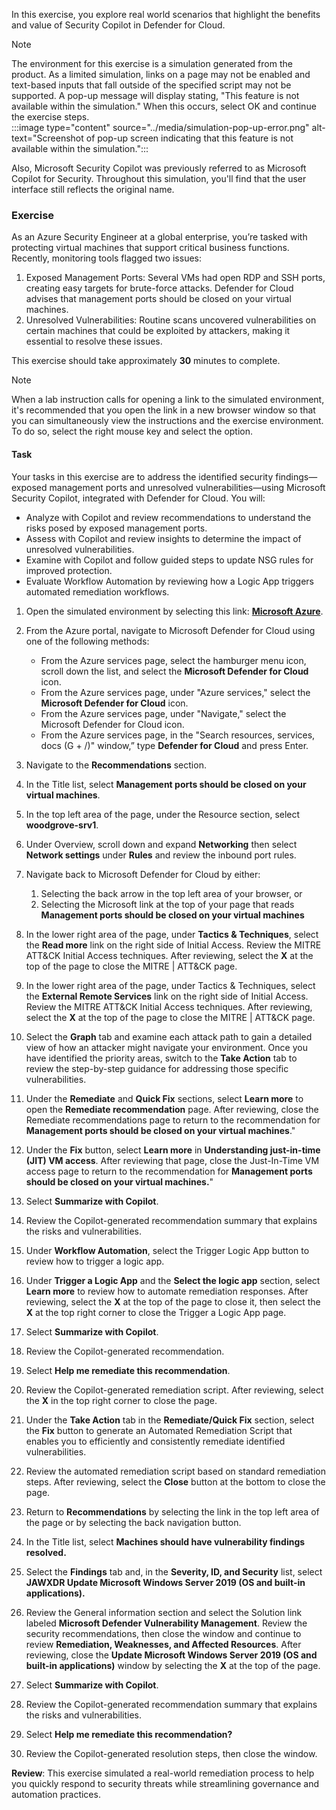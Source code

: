 In this exercise, you explore real world scenarios that highlight the benefits and value of Security Copilot in Defender for Cloud.

> [!NOTE]
> The environment for this exercise is a simulation generated from the product. As a limited simulation, links on a page may not be enabled and text-based inputs that fall outside of the specified script may not be supported. A pop-up message will display stating, "This feature is not available within the simulation." When this occurs, select OK and continue the exercise steps.  
>:::image type="content" source="../media/simulation-pop-up-error.png" alt-text="Screenshot of pop-up screen indicating that this feature is not available within the simulation.":::
>
> Also, Microsoft Security Copilot was previously referred to as Microsoft Copilot for Security. Throughout this simulation, you'll find that the user interface still reflects the original name.

### Exercise

As an Azure Security Engineer at a global enterprise, you’re tasked with protecting virtual machines that support critical business functions. Recently, monitoring tools flagged two issues:

1. Exposed Management Ports: Several VMs had open RDP and SSH ports, creating easy targets for brute-force attacks. Defender for Cloud advises that management ports should be closed on your virtual machines.
1. Unresolved Vulnerabilities: Routine scans uncovered vulnerabilities on certain machines that could be exploited by attackers, making it essential to resolve these issues.

This exercise should take approximately **30** minutes to complete.

> [!NOTE]
> When a lab instruction calls for opening a link to the simulated environment, it's recommended that you open the link in a new browser window so that you can simultaneously view the instructions and the exercise environment. To do so, select the right mouse key and select the option.

#### Task

Your tasks in this exercise are to address the identified security findings—exposed management ports and unresolved vulnerabilities—using Microsoft Security Copilot, integrated with Defender for Cloud. You will:

- Analyze with Copilot and review recommendations to understand the risks posed by exposed management ports.
- Assess with Copilot and review insights to determine the impact of unresolved vulnerabilities.
- Examine with Copilot and follow guided steps to update NSG rules for improved protection.
- Evaluate Workflow Automation by reviewing how a Logic App triggers automated remediation workflows.

1. Open the simulated environment by selecting this link: **[Microsoft Azure](https://app.highlights.guide/start/XXXXXXXXXXXXXXXXXXXXXX&azure-portal=true)**.
1. From the Azure portal, navigate to Microsoft Defender for Cloud using one of the following methods:
    - From the Azure services page, select the hamburger menu icon, scroll down the list, and select the **Microsoft Defender for Cloud** icon.
    - From the Azure services page, under "Azure services," select the **Microsoft Defender for Cloud** icon.
    - From the Azure services page, under "Navigate," select the Microsoft Defender for Cloud icon.
    - From the Azure services page, in the "Search resources, services, docs (G + /)" window,” type **Defender for Cloud** and press Enter.

1. Navigate to the **Recommendations** section.
1. In the Title list, select **Management ports should be closed on your virtual machines**.
1. In the top left area of the page, under the Resource section, select **woodgrove-srv1**.
1. Under Overview, scroll down and expand **Networking** then select **Network settings** under **Rules** and review the inbound port rules.
1. Navigate back to Microsoft Defender for Cloud by either:
    1. Selecting the back arrow in the top left area of your browser, or
    1. Selecting the Microsoft link at the top of your page that reads **Management ports should be closed on your virtual machines**
1. In the lower right area of the page, under **Tactics & Techniques**, select the **Read more** link on the right side of Initial Access. Review the MITRE ATT&CK Initial Access techniques. After reviewing, select the **X** at the top of the page to close the MITRE | ATT&CK page.
1. In the lower right area of the page, under Tactics & Techniques, select the **External Remote Services** link on the right side of Initial Access. Review the MITRE ATT&CK Initial Access techniques. After reviewing, select the **X** at the top of the page to close the MITRE | ATT&CK page.
1. Select the **Graph** tab and examine each attack path to gain a detailed view of how an attacker might navigate your environment. Once you have identified the priority areas, switch to the **Take Action** tab to review the step-by-step guidance for addressing those specific vulnerabilities.
1. Under the **Remediate** and **Quick Fix** sections, select **Learn more** to open the **Remediate recommendation** page. After reviewing, close the Remediate recommendations page to return to the recommendation for **Management ports should be closed on your virtual machines**."
1. Under the **Fix** button, select **Learn more** in **Understanding just-in-time (JIT) VM access**. After reviewing that page, close the Just-In-Time VM access page to return to the recommendation for **Management ports should be closed on your virtual machines.**"
1. Select **Summarize with Copilot**.
1. Review the Copilot-generated recommendation summary that explains the risks and vulnerabilities.
1. Under **Workflow Automation**, select the Trigger Logic App button to review how to trigger a logic app.
1. Under **Trigger a Logic App** and the **Select the logic app** section, select **Learn more** to review how to automate remediation responses. After reviewing, select the **X** at the top of the page to close it, then select the **X** at the top right corner to close the Trigger a Logic App page.
1. Select **Summarize with Copilot**.
1. Review the Copilot-generated recommendation.
1. Select **Help me remediate this recommendation**.
1. Review the Copilot-generated remediation script. After reviewing, select the **X** in the top right corner to close the page.
1. Under the **Take Action** tab in the **Remediate/Quick Fix** section, select the **Fix** button to generate an Automated Remediation Script that enables you to efficiently and consistently remediate identified vulnerabilities.
1. Review the automated remediation script based on standard remediation steps. After reviewing, select the **Close** button at the bottom to close the page.
1. Return to **Recommendations** by selecting the link in the top left area of the page or by selecting the back navigation button.
1. In the Title list, select **Machines should have vulnerability findings resolved.**
1. Select the **Findings** tab and, in the **Severity, ID, and Security** list, select **JAWXDR Update Microsoft Windows Server 2019 (OS and built-in applications).**
1. Review the General information section and select the Solution link labeled **Microsoft Defender Vulnerability Management**. Review the security recommendations, then close the window and continue to review **Remediation, Weaknesses, and Affected Resources**. After reviewing, close the **Update Microsoft Windows Server 2019 (OS and built-in applications)** window by selecting the **X** at the top of the page.
1. Select **Summarize with Copilot**.
1. Review the Copilot-generated recommendation summary that explains the risks and vulnerabilities.
1. Select **Help me remediate this recommendation?**
1. Review the Copilot-generated resolution steps, then close the window.

**Review**: This exercise simulated a real-world remediation process to help you quickly respond to security threats while streamlining governance and automation practices.